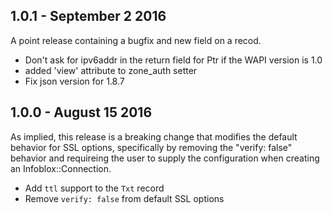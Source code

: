 ## 1.0.1 - September 2 2016
A point release containing a bugfix and new field on a recod.

* Don't ask for ipv6addr in the return field for Ptr if the WAPI version is 1.0
* added 'view' attribute to zone_auth setter
* Fix json version for 1.8.7 

## 1.0.0 - August 15 2016
As implied, this release is a breaking change that modifies the default
behavior for SSL options, specifically by removing the "verify: false" behavior
and requireing the user to supply the configuration when creating an 
Infoblox::Connection.

* Add `ttl` support to the `Txt` record
* Remove `verify: false` from default SSL options
